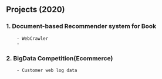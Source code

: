 ## Projects (2020)

### 1. Document-based Recommender system for Book
        - WebCrawler 
        - 
### 2. BigData Competition(Ecommerce)
        - Customer web log data
